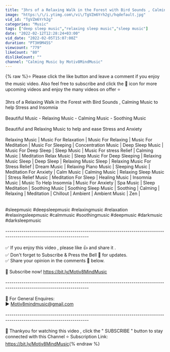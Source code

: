 ```yaml
---
title: "3hrs of a Relaxing Walk in the Forest with Bird Sounds , Calming Music to help Stress and Insomnia"
image: "https:\/\/i.ytimg.com\/vi\/TgVZm6Yrh2g\/hqdefault.jpg"
vid_id: "TgVZm6Yrh2g"
categories: "Music"
tags: ["deep sleep music","relaxing sleep music","sleep music"]
date: "2022-02-12T12:28:24+03:00"
vid_date: "2022-02-05T15:07:00Z"
duration: "PT3H9M45S"
viewcount: "779"
likeCount: "80"
dislikeCount: ""
channel: "Calming Music by Motiv8MindMusic"
---
```

{% raw %}⭐ Please click the like button and leave a comment if you enjoy the music video. Also feel free to subscribe and click the 🔔 icon for more upcoming videos and enjoy the many videos on offer ⭐<br /><br />3hrs of a Relaxing Walk in the Forest with Bird Sounds , Calming Music to help Stress and Insomnia<br /><br />Beautiful Music - Relaxing Music - Calming Music - Soothing Music<br /><br />Beautiful and Relaxing Music to help and ease Stress and Anxiety<br /><br />Relaxing Music | Music For Relaxation | Music For Relaxing | Music For Meditation | Music For Sleeping | Concentration Music | Deep Sleep Music | Music For Deep Sleep | Sleep Music | Music For stress Relief | Calming Music | Meditation Relax Music | Sleep Music For Deep Sleeping | Relaxing Music Sleep | Deep Sleep | Relaxing Music Sleep | Relaxing Music For Stress Relief | Dream Music | Relaxing Piano Music | Sleeping Music | Meditation For Anxiety | Calm Music | Calming Music | Relaxing Sleep Music | Stress Relief Music | Meditation For Sleep | Healing Music | Insomnia Music | Music To Help Insomnia | Music For Anxiety | Spa Music | Sleep Meditation | Soothing Music | Soothing Sleep Music | Soothing | Calming | Relaxing | Meditation | Chillout | Ambient | Ambient Music | Zen |  <br /><br /><br />#sleepmusic #deepsleepmusic #relaxingmusic #relaxation #relaxingsleepmusic #calmmusic #soothingmusic #deepmusic #darkmusic #darksleepmusic<br /><br />-----------------------------------------------------------------------------------------------------------------------<br /><br />✅ If you enjoy this video , please like 👍 and share it .<br />✅ Don't forget to Subscribe &amp; Press the Bell 🔔 for updates.<br />✅ Share your opinion in the comments 💬 below.<br /><br />🔶 Subscribe now! <a rel="nofollow" target="blank" href="https://bit.ly/Motiv8MindMusic">https://bit.ly/Motiv8MindMusic</a><br /><br />-----------------------------------------------------------------------------------------------------------------------<br /><br />📧 For General Enquires:<br />▶ Motiv8mindmusic@gmail.com<br /><br />-----------------------------------------------------------------------------------------------------------------------<br /><br />🙏 Thankyou for watching this video , click the &quot; SUBSCRIBE &quot; button to stay connected with this Channel ⭐ Subscription Link: <a rel="nofollow" target="blank" href="https://bit.ly/Motiv8MindMusic">https://bit.ly/Motiv8MindMusic</a>{% endraw %}
